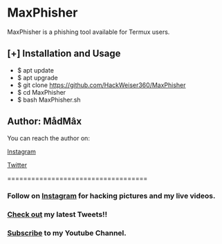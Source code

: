 # MaxPhisher
MaxPhisher is a phishing tool available for Termux users.

## [+] Installation and Usage
* $ apt update
* $ apt upgrade
* $ git clone https://github.com/HackWeiser360/MaxPhisher
* $ cd MaxPhisher
* $ bash MaxPhisher.sh

## Author: MådMâx
You can reach the author on:

[Instagram](https://instagram.com/madmax4708)

[Twitter](https://twitter.com/503_madmax)

===================================
### Follow on [Instagram](https://instagram.com/madmax4708/) for hacking pictures and my live videos.
### [Check out](https://twitter.com/503_madmax) my latest Tweets!!
### [Subscribe](https://www.youtube.com/channel/UC02OkpTZkxRZCEzFjawf6mA) to my Youtube Channel.